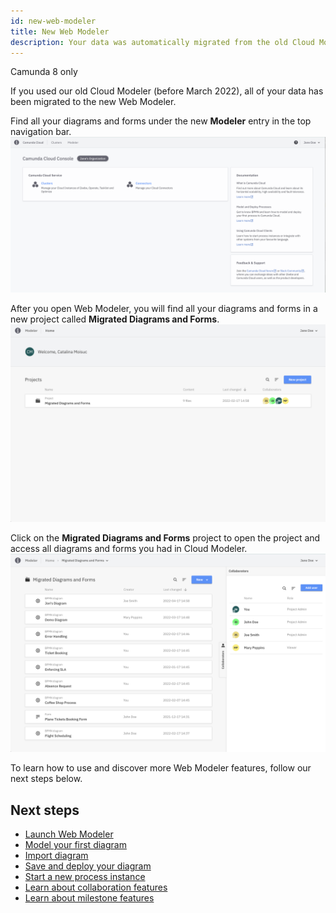 ```yaml
---
id: new-web-modeler
title: New Web Modeler
description: Your data was automatically migrated from the old Cloud Modeler to the new Web Modeler.
---
```


<span class="badge badge--cloud">Camunda 8 only</span>

If you used our old Cloud Modeler (before March 2022), all of your data has been migrated to the new Web Modeler.

Find all your diagrams and forms under the new **Modeler** entry in the top navigation bar.
![cloud web modeler menu item](img/cloud-web-modeler-menu-item.png)

After you open Web Modeler, you will find all your diagrams and forms in a new project called **Migrated Diagrams and Forms**.
![home migrated project](img/new-web-modeler/web-modeler-home-migrated-project.png)

Click on the **Migrated Diagrams and Forms** project to open the project and access all diagrams and forms you had in Cloud Modeler.
![project migrated diagrams and forms](img/new-web-modeler/web-modeler-project-migrated-diagrams-and-forms.png)

To learn how to use and discover more Web Modeler features, follow our next steps below.

## Next steps

- [Launch Web Modeler](launch-cloud-modeler.md)
- [Model your first diagram](model-your-first-diagram.md)
- [Import diagram](import-diagram.md)
- [Save and deploy your diagram](run-or-publish-your-process.md#deploy-a-process)
- [Start a new process instance](run-or-publish-your-process.md)
- [Learn about collaboration features](collaboration.md)
- [Learn about milestone features](milestones.md)
